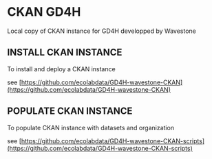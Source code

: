 # CKAN GD4H


Local copy of CKAN instance for GD4H developped by Wavestone

## INSTALL CKAN INSTANCE

To install and deploy a CKAN instance

see  [https://github.com/ecolabdata/GD4H-wavestone-CKAN](https://github.com/ecolabdata/GD4H-wavestone-CKAN)


## POPULATE CKAN INSTANCE


To populate CKAN instance with datasets and organization

see [https://github.com/ecolabdata/GD4H-wavestone-CKAN-scripts](https://github.com/ecolabdata/GD4H-wavestone-CKAN-scripts)
